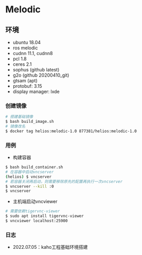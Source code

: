 # Melodic

## 环境

- ubuntu 18.04
- ros melodic
- cudnn 11.1, cudnn8
- pcl 1.8
- ceres 2.1
- sophus (github latest)
- g2o (github 20200410_git) 
- gtsam (apt)  
- protobuf: 3.15
- display manager: lxde

### 创建镜像

```bash
# 搭建基础镜像
$ bash build_image.sh
# 镜像改名
$ docker tag helios:melodic-1.0 877381/helios:melodic-1.0
```

### 用例

- 构建容器

```bash
$ bash build_container.sh
# 在容器中启动vncserver
(helios) $ vncserver
# 若容器关闭再启动，则需要移除原先的配置再执行一次vncserver
$ vncserver --kill :0
$ vncserver
```

- 主机端启动vncviewer

```bash
# 需要依赖tigervnc-viewer
$ sudo apt install tigervnc-viewer
$ vncviewer localhost:25900
```

### 日志

- 2022.07.05：kaho工程基础环境搭建
